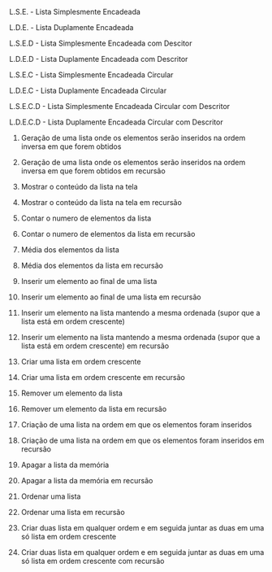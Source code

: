L.S.E. - Lista Simplesmente Encadeada

L.D.E. - Lista Duplamente Encadeada

L.S.E.D - Lista Simplesmente Encadeada com Descitor

L.D.E.D - Lista Duplamente Encadeada com Descritor

L.S.E.C - Lista Simplesmente Encadeada Circular

L.D.E.C - Lista Duplamente Encadeada Circular

L.S.E.C.D - Lista Simplesmente Encadeada Circular com Descritor

L.D.E.C.D - Lista Duplamente Encadeada Circular com Descritor

1) Geração de uma lista onde os elementos serão inseridos na ordem inversa em que forem obtidos 

2) Geração de uma lista onde os elementos serão inseridos na ordem inversa em que forem obtidos em recursão

3) Mostrar o conteúdo da lista na tela

4) Mostrar o conteúdo da lista na tela em recursão

5) Contar o numero de elementos da lista

6) Contar o numero de elementos da lista em recursão

7) Média dos elementos da lista

8) Média dos elementos da lista em recursão

9) Inserir um elemento ao final de uma lista 

10) Inserir um elemento ao final de uma lista em recursão 

11) Inserir um elemento na lista mantendo a mesma ordenada (supor que a lista está em ordem crescente) 

12) Inserir um elemento na lista mantendo a mesma ordenada (supor que a lista está em ordem crescente) em recursão 

13) Criar uma lista em ordem crescente 

14) Criar uma lista em ordem crescente em recursão 

15) Remover um elemento da lista 

16) Remover um elemento da lista em recursão 

17) Criação de uma lista na ordem em que os elementos foram inseridos 

18) Criação de uma lista na ordem em que os elementos foram inseridos em recursão 

19) Apagar a lista da memória 

20) Apagar a lista da memória em recursão 

21) Ordenar uma lista

22) Ordenar uma lista em recursão

23) Criar duas lista em qualquer ordem e em seguida juntar as duas em uma só lista em ordem crescente 

24) Criar duas lista em qualquer ordem e em seguida juntar as duas em uma só lista em ordem crescente com recursão 
